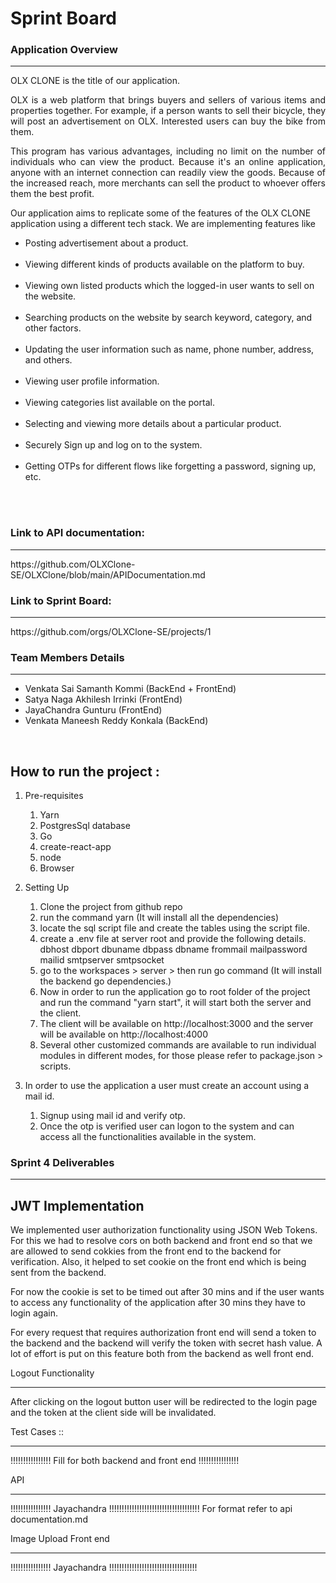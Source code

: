 <h1>Sprint Board</h1>

<h3>Application Overview</h3>
<hr/>

OLX CLONE is the title of our application. 

<p align="justify">OLX is a web platform that brings buyers and sellers of various items and properties together. For example, if a person wants to sell their bicycle, they will post an advertisement on OLX. Interested users can buy the bike from them.</p> 

<p align="justify">This program has various advantages, including no limit on the number of individuals who can view the product. Because it's an online application, anyone with an internet connection can readily view the goods. Because of the increased reach, more merchants can sell the product to whoever offers them the best profit.</p>

<p>
Our application aims to replicate some of the features of the OLX CLONE application using a different tech stack. We are implementing features like 
</p>

<ul>
<li>Posting advertisement about a product.</li>
<br/>
<li>Viewing different kinds of products available on the platform to buy.</li>
<br/>
<li>Viewing own listed products which the logged-in user wants to sell on the website.</li>
<br/>
<li>Searching products on the website by search keyword, category, and other factors.</li>
<br/>
<li>Updating the user information such as name, phone number, address, and others.</li>
<br/>
<li>Viewing user profile information.</li>
<br/>
<li>Viewing categories list available on the portal.</li>
<br/>
<li>Selecting and viewing more details about a particular product.</li>
<br/>
<li>Securely Sign up and log on to the system.</li>
<br/>
<li>Getting OTPs for different flows like forgetting a password, signing up, etc.</li>
<br/>
</ul>

<br/>

<h3>Link to API documentation:</h3>
<hr/>
https://github.com/OLXClone-SE/OLXClone/blob/main/APIDocumentation.md

<br/>

<h3>Link to Sprint Board:</h3>
<hr/>
https://github.com/orgs/OLXClone-SE/projects/1

<br/>

<h3> Team Members Details </h3>
<hr/>
<ul>
<li>Venkata Sai Samanth Kommi (BackEnd + FrontEnd)</li>
<li>Satya Naga Akhilesh Irrinki (FrontEnd) </li>
<li>JayaChandra Gunturu (FrontEnd) </li>
<li>Venkata Maneesh Reddy Konkala (BackEnd) </li>
</ul>

<br/>

How to run the project :
------------------------

1. Pre-requisites
    1. Yarn 
    2. PostgresSql database
    3. Go 
    4. create-react-app
    5. node
    6. Browser

2. Setting Up
    1. Clone the project from github repo
    2. run the command yarn (It will install all the dependencies)
    3. locate the sql script file and create the tables using the script file.
    4. create a .env file at server root and provide the following details.
        dbhost
        dbport
        dbuname
        dbpass
        dbname
        frommail
        mailpassword
        mailid
        smtpserver
        smtpsocket
    5. go to the workspaces > server > then run go command (It will install the backend go dependencies.)
    6. Now in order to run the application go to root folder of the project and run the command "yarn start", it will start both the server and the client.
    7. The client will be available on http://localhost:3000 and the server will be available on http://localhost:4000
    8. Several other customized commands are available to run individual modules in different modes, for those please refer to package.json > scripts.

3. In order to use the application a user must create an account using a mail id. 
    1. Signup using mail id and verify otp.
    2. Once the otp is verified user can logon to the system and can access all the functionalities available in the system.


<h3>Sprint 4 Deliverables</h3>
<hr/>

JWT Implementation
--------------------

<p>We implemented user authorization functionality using JSON Web Tokens. For this we had to resolve cors on both backend and front end so that we are allowed to send cokkies from the front end to the backend for verification. Also, it helped to set cookie on the front end which is being sent from the backend.</p>

<p>For now the cookie is set to be timed out after 30 mins and if the user wants to access any functionality of the application after 30 mins they have to login again.</p>

<p>For every request that requires authorization front end will send a token to the backend and the backend will verify the token with secret hash value. A lot of effort is put on this feature both from the backend as well front end.

Logout Functionality
<hr/>

<p>After clicking on the logout button user will be redirected to the login page and the token at the client side will be invalidated.</p>

Test Cases ::
<hr/>

!!!!!!!!!!!!!!!! Fill for both backend and front end !!!!!!!!!!!!!!!!

API
<hr/>
!!!!!!!!!!!!!!!! Jayachandra !!!!!!!!!!!!!!!!!!!!!!!!!!!!!!!!!!!!
For format refer to api documentation.md

Image Upload Front end 
<hr/>

!!!!!!!!!!!!!!!! Jayachandra !!!!!!!!!!!!!!!!!!!!!!!!!!!!!!!!!!!
